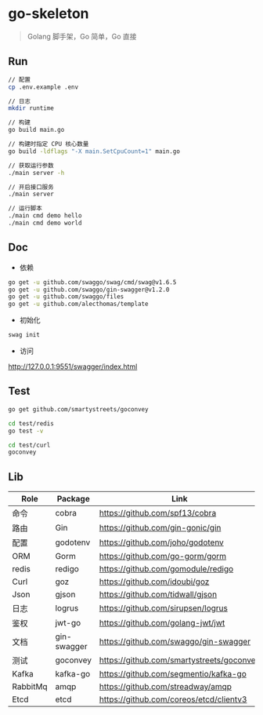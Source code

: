 # go-skeleton

> Golang 脚手架，Go 简单，Go 直接

## Run

```bash
// 配置
cp .env.example .env

// 日志
mkdir runtime

// 构建
go build main.go

// 构建时指定 CPU 核心数量
go build -ldflags "-X main.SetCpuCount=1" main.go

// 获取运行参数
./main server -h

// 开启接口服务
./main server

// 运行脚本
./main cmd demo hello
./main cmd demo world
```

## Doc

* 依赖

```bash
go get -u github.com/swaggo/swag/cmd/swag@v1.6.5
go get -u github.com/swaggo/gin-swagger@v1.2.0 
go get -u github.com/swaggo/files
go get -u github.com/alecthomas/template
```

* 初始化

```bash
swag init
```

* 访问

http://127.0.0.1:9551/swagger/index.html

## Test

```bash
go get github.com/smartystreets/goconvey

cd test/redis
go test -v

cd test/curl
goconvey
```

## Lib

|   Role   |   Package   |   Link   |
| ---- | ---- | ---- |
|   命令   |   cobra       |   https://github.com/spf13/cobra     |
|   路由   |   Gin       |   https://github.com/gin-gonic/gin     |
|   配置   |   godotenv  |   https://github.com/joho/godotenv     |
|   ORM    |   Gorm      |   https://github.com/go-gorm/gorm      |
|   redis  |   redigo    |   https://github.com/gomodule/redigo   |
|   Curl   |   goz       |   https://github.com/idoubi/goz        |
|   Json   |   gjson     |   https://github.com/tidwall/gjson     |
|   日志   |   logrus    |   https://github.com/sirupsen/logrus   |
|   鉴权   |   jwt-go    |   https://github.com/golang-jwt/jwt  |
|   文档   |   gin-swagger    |   https://github.com/swaggo/gin-swagger |
|   测试   |   goconvey    |   https://github.com/smartystreets/goconvey |
|   Kafka   |   kafka-go    |   https://github.com/segmentio/kafka-go  |
|   RabbitMq   |   amqp    |   https://github.com/streadway/amqp  |
|   Etcd   |   etcd    |   https://github.com/coreos/etcd/clientv3 |
